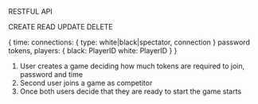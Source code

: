 RESTFUL API

CREATE
READ
UPDATE
DELETE


{
    time: 
    connections: {
        type: white|black|spectator,
        connection
    }
    password
    tokens,
    players: {
        black: PlayerID
        white: PlayerID
    }
}

1. User creates a game deciding how much tokens are required to join, password and time
2. Second user joins a game as competitor  
3. Once both users decide that they are ready to start the game starts
